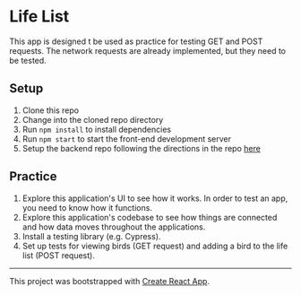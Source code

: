 # Life List

This app is designed t be used as practice for testing GET and POST requests. The network requests are already implemented, but they need to be tested.

## Setup

1. Clone this repo
1. Change into the cloned repo directory
1. Run `npm install` to install dependencies
1. Run `npm start` to start the front-end development server
1. Setup the backend repo following the directions in the repo [here](https://github.com/turingschool-examples/life-list-api)

## Practice

1. Explore this application's UI to see how it works. In order to test an app, you need to know how it functions.
1. Explore this application's codebase to see how things are connected and how data moves throughout the applications.
1. Install a testing library (e.g. Cypress).
1. Set up tests for viewing birds (GET request) and adding a bird to the life list (POST request).

---

This project was bootstrapped with [Create React App](https://github.com/facebook/create-react-app).
